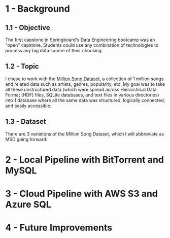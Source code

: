 # 1 - Background

## 1.1 - Objective
The first capstone in Springboard's Data Engineering bootcamp was an "open" capstone. Students could use any combination of technologies
to process any big data source of their choosing.

## 1.2 - Topic
I chose to work with the [Million Song Dataset](http://millionsongdataset.com/), a collection of 1 million songs and related data such
as artists, genres, popularity, etc. My goal was to take all these unstructured data (which were spread across Hierarchical Data Format (HDF) files, SQLite databases, and text files in various directories) into 1 database where all the same data was structured, logically connected, and easily accessible.

## 1.3 - Dataset
There are 3 variations of the Million Song Dataset, which I will abbreviate as MSD going forward:


# 2 - Local Pipeline with BitTorrent and MySQL

# 3 - Cloud Pipeline with AWS S3 and Azure SQL

# 4 - Future Improvements
